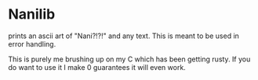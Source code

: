 Nanilib
=======

prints an ascii art of "Nani?!?!" and any text. This is meant to be used in error handling.

This is purely me brushing up on my C which has been getting rusty. If you do want to use it I make 0 guarantees it will even work. 
